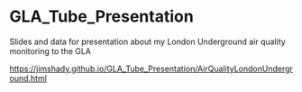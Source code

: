 # GLA_Tube_Presentation
Slides and data for presentation about my London Underground air quality monitoring to the GLA

https://jimshady.github.io/GLA_Tube_Presentation/AirQualityLondonUnderground.html
